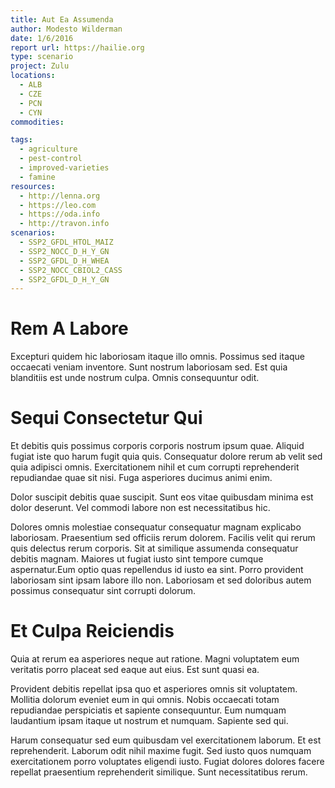 ```yaml
---
title: Aut Ea Assumenda
author: Modesto Wilderman
date: 1/6/2016
report url: https://hailie.org
type: scenario
project: Zulu
locations:
  - ALB
  - CZE
  - PCN
  - CYN
commodities:

tags:
  - agriculture
  - pest-control
  - improved-varieties
  - famine
resources:
  - http://lenna.org
  - https://leo.com
  - https://oda.info
  - http://travon.info
scenarios:
  - SSP2_GFDL_HTOL_MAIZ
  - SSP2_NOCC_D_H_Y_GN
  - SSP2_GFDL_D_H_WHEA
  - SSP2_NOCC_CBIOL2_CASS
  - SSP2_GFDL_D_H_Y_GN
---
```

# Rem A Labore
Excepturi quidem hic laboriosam itaque illo omnis. Possimus sed itaque occaecati veniam inventore. Sunt nostrum laboriosam sed. Est quia blanditiis est unde nostrum culpa. Omnis consequuntur odit.

# Sequi Consectetur Qui
Et debitis quis possimus corporis corporis nostrum ipsum quae. Aliquid fugiat iste quo harum fugit quia quis. Consequatur dolore rerum ab velit sed quia adipisci omnis. Exercitationem nihil et cum corrupti reprehenderit repudiandae quae sit nisi. Fuga asperiores ducimus animi enim.
 Dolor suscipit debitis quae suscipit. Sunt eos vitae quibusdam minima est dolor deserunt. Vel commodi labore non est necessitatibus hic.
 Dolores omnis molestiae consequatur consequatur magnam explicabo laboriosam. Praesentium sed officiis rerum dolorem. Facilis velit qui rerum quis delectus rerum corporis. Sit at similique assumenda consequatur debitis magnam. Maiores ut fugiat iusto sint tempore cumque aspernatur.Eum optio quas repellendus id iusto ea sint. Porro provident laboriosam sint ipsam labore illo non. Laboriosam et sed doloribus autem possimus consequatur sint corrupti dolorum.

# Et Culpa Reiciendis
Quia at rerum ea asperiores neque aut ratione. Magni voluptatem eum veritatis porro placeat sed eaque aut eius. Est sunt quasi ea.
 Provident debitis repellat ipsa quo et asperiores omnis sit voluptatem. Mollitia dolorum eveniet eum in qui omnis. Nobis occaecati totam repudiandae perspiciatis et sapiente consequuntur. Eum numquam laudantium ipsam itaque ut nostrum et numquam. Sapiente sed qui.
 Harum consequatur sed eum quibusdam vel exercitationem laborum. Et est reprehenderit. Laborum odit nihil maxime fugit. Sed iusto quos numquam exercitationem porro voluptates eligendi iusto. Fugiat dolores dolores facere repellat praesentium reprehenderit similique. Sunt necessitatibus rerum.

